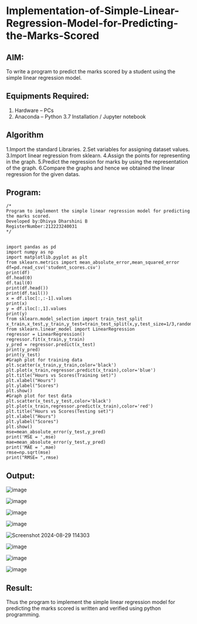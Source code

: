 # Implementation-of-Simple-Linear-Regression-Model-for-Predicting-the-Marks-Scored

## AIM:
To write a program to predict the marks scored by a student using the simple linear regression model.

## Equipments Required:
1. Hardware – PCs
2. Anaconda – Python 3.7 Installation / Jupyter notebook

## Algorithm
1.Import the standard Libraries.
2.Set variables for assigning dataset values.
3.Import linear regression from sklearn.
4.Assign the points for representing in the graph.
5.Predict the regression for marks by using the representation of the graph.
6.Compare the graphs and hence we obtained the linear regression for the given datas.
## Program:
```
/*
Program to implement the simple linear regression model for predicting the marks scored.
Developed by:Dhivya Dharshini B
RegisterNumber:212223240031  
*/


import pandas as pd
import numpy as np
import matplotlib.pyplot as plt
from sklearn.metrics import mean_absolute_error,mean_squared_error
df=pd.read_csv('student_scores.csv')
print(df)
df.head(0)
df.tail(0)
print(df.head())
print(df.tail())
x = df.iloc[:,:-1].values
print(x)
y = df.iloc[:,1].values
print(y)
from sklearn.model_selection import train_test_split
x_train,x_test,y_train,y_test=train_test_split(x,y,test_size=1/3,random_state=0)
from sklearn.linear_model import LinearRegression
regressor = LinearRegression()
regressor.fit(x_train,y_train)
y_pred = regressor.predict(x_test)
print(y_pred)
print(y_test)
#Graph plot for training data
plt.scatter(x_train,y_train,color='black')
plt.plot(x_train,regressor.predict(x_train),color='blue')
plt.title("Hours vs Scores(Training set)")
plt.xlabel("Hours")
plt.ylabel("Scores")
plt.show()
#Graph plot for test data
plt.scatter(x_test,y_test,color='black')
plt.plot(x_train,regressor.predict(x_train),color='red')
plt.title("Hours vs Scores(Testing set)")
plt.xlabel("Hours")
plt.ylabel("Scores")
plt.show()
mse=mean_absolute_error(y_test,y_pred)
print('MSE = ',mse)
mae=mean_absolute_error(y_test,y_pred)
print('MAE = ',mae)
rmse=np.sqrt(mse)
print("RMSE= ",rmse)
```

## Output:


![image](https://github.com/user-attachments/assets/6182a7e7-af97-4035-b10a-c88d3dce3052)

![image](https://github.com/user-attachments/assets/96845ce2-a3d3-47c6-921c-27f191e8aad1)

![image](https://github.com/user-attachments/assets/d8cb806c-e9e3-4163-8141-2ad05571b7ba)

![image](https://github.com/user-attachments/assets/93dc9902-52a2-4604-90a6-2c195e4a65c5)


![Screenshot 2024-08-29 114303](https://github.com/user-attachments/assets/3fe4d593-4b2a-4cc7-80d9-696ce3da86b5)

![image](https://github.com/user-attachments/assets/de4f8774-a598-44aa-a75a-1bc66257eb40)


![image](https://github.com/user-attachments/assets/7f2934a4-718b-423d-8cc7-22942fcf6a94)

![image](https://github.com/user-attachments/assets/0cbbce4d-4e4b-4a16-aa2b-ce9e987748ec)


## Result:
Thus the program to implement the simple linear regression model for predicting the marks scored is written and verified using python programming.
